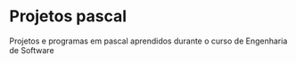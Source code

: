 # Projetos pascal 
 Projetos e programas em pascal aprendidos durante o curso de Engenharia de Software
